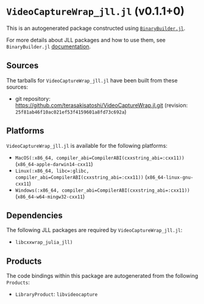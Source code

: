 # `VideoCaptureWrap_jll.jl` (v0.1.1+0)

This is an autogenerated package constructed using [`BinaryBuilder.jl`](https://github.com/JuliaPackaging/BinaryBuilder.jl).

For more details about JLL packages and how to use them, see `BinaryBuilder.jl` [documentation](https://juliapackaging.github.io/BinaryBuilder.jl/dev/jll/).

## Sources

The tarballs for `VideoCaptureWrap_jll.jl` have been built from these sources:

* git repository: https://github.com/terasakisatoshi/VideoCaptureWrap.jl.git (revision: `25f81ab46f10ac021ef53f4159601a8fd73c692a`)

## Platforms

`VideoCaptureWrap_jll.jl` is available for the following platforms:

* `MacOS(:x86_64, compiler_abi=CompilerABI(cxxstring_abi=:cxx11))` (`x86_64-apple-darwin14-cxx11`)
* `Linux(:x86_64, libc=:glibc, compiler_abi=CompilerABI(cxxstring_abi=:cxx11))` (`x86_64-linux-gnu-cxx11`)
* `Windows(:x86_64, compiler_abi=CompilerABI(cxxstring_abi=:cxx11))` (`x86_64-w64-mingw32-cxx11`)

## Dependencies

The following JLL packages are required by `VideoCaptureWrap_jll.jl`:

* `libcxxwrap_julia_jll)`

## Products

The code bindings within this package are autogenerated from the following `Products`:

* `LibraryProduct`: `libvideocapture`

